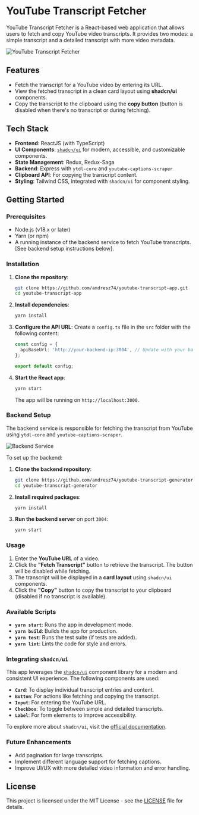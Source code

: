# YouTube Transcript Fetcher

YouTube Transcript Fetcher is a React-based web application that allows users to fetch and copy YouTube video transcripts. It provides two modes: a simple transcript and a detailed transcript with more video metadata.

![YouTube Transcript Fetcher](https://objects-us-east-1.dream.io/az-assets/youtube-transcript.png "YouTube Transcript Fetcher")

## Features

- Fetch the transcript for a YouTube video by entering its URL.
- View the fetched transcript in a clean card layout using **shadcn/ui** components.
- Copy the transcript to the clipboard using the **copy button** (button is disabled when there's no transcript or during fetching).

## Tech Stack

- **Frontend**: ReactJS (with TypeScript)
- **UI Components**: [`shadcn/ui`](https://ui.shadcn.com) for modern, accessible, and customizable components.
- **State Management**: Redux, Redux-Saga
- **Backend**: Express with `ytdl-core` and `youtube-captions-scraper`
- **Clipboard API**: For copying the transcript content.
- **Styling**: Tailwind CSS, integrated with `shadcn/ui` for component styling.

## Getting Started

### Prerequisites

- Node.js (v18.x or later)
- Yarn (or npm)
- A running instance of the backend service to fetch YouTube transcripts. [See backend setup instructions below].

### Installation

1. **Clone the repository**:
   ```bash
   git clone https://github.com/andresz74/youtube-transcript-app.git
   cd youtube-transcript-app
   ```

2. **Install dependencies**:
   ```bash
   yarn install
   ```

3. **Configure the API URL**:
   Create a `config.ts` file in the `src` folder with the following content:
   ```ts
   const config = {
     apiBaseUrl: 'http://your-backend-ip:3004', // Update with your backend server URL
   };

   export default config;
   ```

4. **Start the React app**:
   ```bash
   yarn start
   ```

   The app will be running on `http://localhost:3000`.

### Backend Setup

The backend service is responsible for fetching the transcript from YouTube using `ytdl-core` and `youtube-captions-scraper`.

![Backend Service](https://objects-us-east-1.dream.io/az-assets/youtube-transcript-generator.png "YouTube Transcript Generator")

To set up the backend:

1. **Clone the backend repository**:
    ```bash
    git clone https://github.com/andresz74/youtube-transcript-generator.git
    cd youtube-transcript-generator
    ```

2. **Install required packages**:
   ```bash
   yarn install
   ```

3. **Run the backend server** on port `3004`:
    ```bash
    yarn start
    ```

### Usage

1. Enter the **YouTube URL** of a video.
2. Click the **"Fetch Transcript"** button to retrieve the transcript. The button will be disabled while fetching.
3. The transcript will be displayed in a **card layout** using `shadcn/ui` components.
4. Click the **"Copy"** button to copy the transcript to your clipboard (disabled if no transcript is available).

### Available Scripts

- **`yarn start`**: Runs the app in development mode.
- **`yarn build`**: Builds the app for production.
- **`yarn test`**: Runs the test suite (if tests are added).
- **`yarn lint`**: Lints the code for style and errors.

### Integrating `shadcn/ui`

This app leverages the [`shadcn/ui`](https://ui.shadcn.com) component library for a modern and consistent UI experience. The following components are used:

- **`Card`**: To display individual transcript entries and content.
- **`Button`**: For actions like fetching and copying the transcript.
- **`Input`**: For entering the YouTube URL.
- **`Checkbox`**: To toggle between simple and detailed transcripts.
- **`Label`**: For form elements to improve accessibility.

To explore more about `shadcn/ui`, visit the [official documentation](https://ui.shadcn.com/docs).

### Future Enhancements

- Add pagination for large transcripts.
- Implement different language support for fetching captions.
- Improve UI/UX with more detailed video information and error handling.

## License

This project is licensed under the MIT License - see the [LICENSE](LICENSE) file for details.
